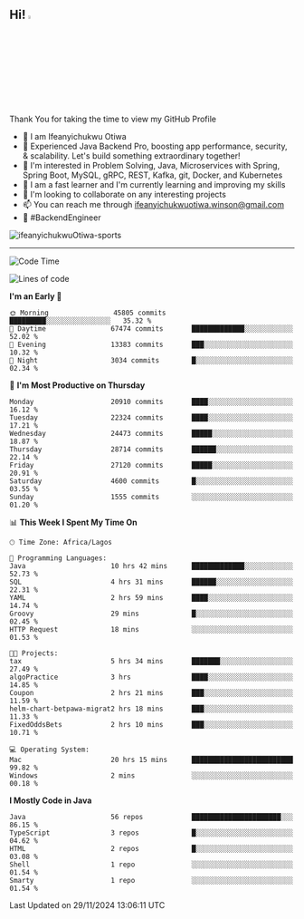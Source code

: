 <!-- BLOG-POST-LIST:START --><!-- BLOG-POST-LIST:END -->

## Hi! <img src="https://media.giphy.com/media/hvRJCLFzcasrR4ia7z/giphy.gif" width="4%"> 

Thank You for taking the time to view my GitHub Profile

- 👋 I am Ifeanyichukwu Otiwa
- 🚀 Experienced Java Backend Pro, boosting app performance, security, & scalability. Let's build something extraordinary together!
- 👀 I'm interested in Problem Solving, Java, Microservices with Spring, Spring Boot, MySQL, gRPC, REST, Kafka, git, Docker, and Kubernetes
- 🌱 I am a fast learner and I'm currently learning and improving my skills
- 💞️ I'm looking to collaborate on any interesting projects
- 📫 You can reach me through ifeanyichukwuotiwa.winson@gmail.com
- 🚀 #BackendEngineer

<p align="left" marginTop="10px"> <img src="https://komarev.com/ghpvc/?username=ifeanyichukwuOtiwa-sports&label=Profile%20views&color=0e75b6&style=for-the-badge" alt="ifeanyichukwuOtiwa-sports" /> </p>

***

<!--START_SECTION:waka-->
![Code Time](http://img.shields.io/badge/Code%20Time-3%2C171%20hrs%2037%20mins-blue)

![Lines of code](https://img.shields.io/badge/From%20Hello%20World%20I%27ve%20Written-32.3%20million%20lines%20of%20code-blue)

**I'm an Early 🐤** 

```text
🌞 Morning                45805 commits       █████████░░░░░░░░░░░░░░░░   35.32 % 
🌆 Daytime                67474 commits       █████████████░░░░░░░░░░░░   52.02 % 
🌃 Evening                13383 commits       ███░░░░░░░░░░░░░░░░░░░░░░   10.32 % 
🌙 Night                  3034 commits        █░░░░░░░░░░░░░░░░░░░░░░░░   02.34 % 
```
📅 **I'm Most Productive on Thursday** 

```text
Monday                   20910 commits       ████░░░░░░░░░░░░░░░░░░░░░   16.12 % 
Tuesday                  22324 commits       ████░░░░░░░░░░░░░░░░░░░░░   17.21 % 
Wednesday                24473 commits       █████░░░░░░░░░░░░░░░░░░░░   18.87 % 
Thursday                 28714 commits       ██████░░░░░░░░░░░░░░░░░░░   22.14 % 
Friday                   27120 commits       █████░░░░░░░░░░░░░░░░░░░░   20.91 % 
Saturday                 4600 commits        █░░░░░░░░░░░░░░░░░░░░░░░░   03.55 % 
Sunday                   1555 commits        ░░░░░░░░░░░░░░░░░░░░░░░░░   01.20 % 
```


📊 **This Week I Spent My Time On** 

```text
🕑︎ Time Zone: Africa/Lagos

💬 Programming Languages: 
Java                     10 hrs 42 mins      █████████████░░░░░░░░░░░░   52.73 % 
SQL                      4 hrs 31 mins       ██████░░░░░░░░░░░░░░░░░░░   22.31 % 
YAML                     2 hrs 59 mins       ████░░░░░░░░░░░░░░░░░░░░░   14.74 % 
Groovy                   29 mins             █░░░░░░░░░░░░░░░░░░░░░░░░   02.45 % 
HTTP Request             18 mins             ░░░░░░░░░░░░░░░░░░░░░░░░░   01.53 % 

🐱‍💻 Projects: 
tax                      5 hrs 34 mins       ███████░░░░░░░░░░░░░░░░░░   27.49 % 
algoPractice             3 hrs               ████░░░░░░░░░░░░░░░░░░░░░   14.85 % 
Coupon                   2 hrs 21 mins       ███░░░░░░░░░░░░░░░░░░░░░░   11.59 % 
helm-chart-betpawa-migrat2 hrs 18 mins       ███░░░░░░░░░░░░░░░░░░░░░░   11.33 % 
FixedOddsBets            2 hrs 10 mins       ███░░░░░░░░░░░░░░░░░░░░░░   10.71 % 

💻 Operating System: 
Mac                      20 hrs 15 mins      █████████████████████████   99.82 % 
Windows                  2 mins              ░░░░░░░░░░░░░░░░░░░░░░░░░   00.18 % 
```

**I Mostly Code in Java** 

```text
Java                     56 repos            ██████████████████████░░░   86.15 % 
TypeScript               3 repos             █░░░░░░░░░░░░░░░░░░░░░░░░   04.62 % 
HTML                     2 repos             █░░░░░░░░░░░░░░░░░░░░░░░░   03.08 % 
Shell                    1 repo              ░░░░░░░░░░░░░░░░░░░░░░░░░   01.54 % 
Smarty                   1 repo              ░░░░░░░░░░░░░░░░░░░░░░░░░   01.54 % 
```




 Last Updated on 29/11/2024 13:06:11 UTC
<!--END_SECTION:waka-->

<!--
<p align="center">
![trophy](https://github-profile-trophy.vercel.app/?username=ifeanyichukwuOtiwa-sports&theme=onedark) (https://github.com/ryo-ma/github-profile-trophy)
</p>
-->

<!---
ifeanyi-otiwa/ifeanyi-otiwa is a ✨ special ✨ repository because its `README.md` (this file) appears on your GitHub profile.
You can click the Preview link to take a look at your changes.
--->

